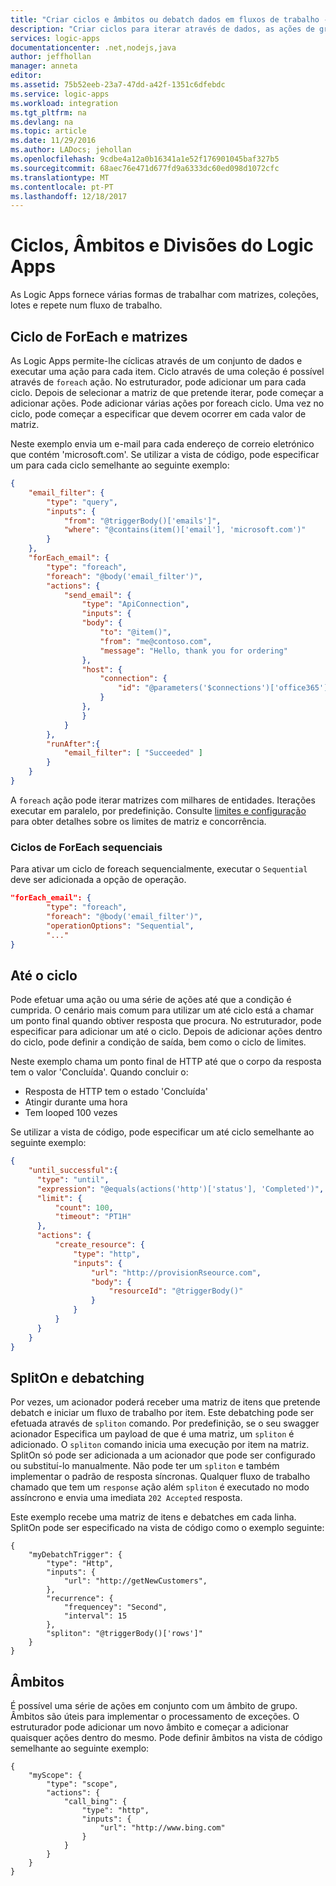 ```yaml
---
title: "Criar ciclos e âmbitos ou debatch dados em fluxos de trabalho - Azure Logic Apps | Microsoft Docs"
description: "Criar ciclos para iterar através de dados, as ações de grupo para âmbitos, ou debatch dados para iniciar o mais fluxos de trabalho no Azure Logic Apps."
services: logic-apps
documentationcenter: .net,nodejs,java
author: jeffhollan
manager: anneta
editor: 
ms.assetid: 75b52eeb-23a7-47dd-a42f-1351c6dfebdc
ms.service: logic-apps
ms.workload: integration
ms.tgt_pltfrm: na
ms.devlang: na
ms.topic: article
ms.date: 11/29/2016
ms.author: LADocs; jehollan
ms.openlocfilehash: 9cdbe4a12a0b16341a1e52f176901045baf327b5
ms.sourcegitcommit: 68aec76e471d677fd9a6333dc60ed098d1072cfc
ms.translationtype: MT
ms.contentlocale: pt-PT
ms.lasthandoff: 12/18/2017
---
```

# <a name="logic-apps-loops-scopes-and-debatching"></a>Ciclos, Âmbitos e Divisões do Logic Apps
  
As Logic Apps fornece várias formas de trabalhar com matrizes, coleções, lotes e repete num fluxo de trabalho.
  
## <a name="foreach-loop-and-arrays"></a>Ciclo de ForEach e matrizes
  
As Logic Apps permite-lhe cíclicas através de um conjunto de dados e executar uma ação para cada item.  Ciclo através de uma coleção é possível através de `foreach` ação.  No estruturador, pode adicionar um para cada ciclo.  Depois de selecionar a matriz de que pretende iterar, pode começar a adicionar ações.  Pode adicionar várias ações por foreach ciclo.  Uma vez no ciclo, pode começar a especificar que devem ocorrer em cada valor de matriz.

  Neste exemplo envia um e-mail para cada endereço de correio eletrónico que contém 'microsoft.com'. Se utilizar a vista de código, pode especificar um para cada ciclo semelhante ao seguinte exemplo:

``` json
{
    "email_filter": {
        "type": "query",
        "inputs": {
            "from": "@triggerBody()['emails']",
            "where": "@contains(item()['email'], 'microsoft.com')"
        }
    },
    "forEach_email": {
        "type": "foreach",
        "foreach": "@body('email_filter')",
        "actions": {
            "send_email": {
                "type": "ApiConnection",
                "inputs": {
                "body": {
                    "to": "@item()",
                    "from": "me@contoso.com",
                    "message": "Hello, thank you for ordering"
                },
                "host": {
                    "connection": {
                        "id": "@parameters('$connections')['office365']['connection']['id']"
                    }
                },
                }
            }
        },
        "runAfter":{
            "email_filter": [ "Succeeded" ]
        }
    }
}
```
  
  A `foreach` ação pode iterar matrizes com milhares de entidades.  Iterações executar em paralelo, por predefinição.  Consulte [limites e configuração](logic-apps-limits-and-config.md) para obter detalhes sobre os limites de matriz e concorrência.

### <a name="sequential-foreach-loops"></a>Ciclos de ForEach sequenciais

Para ativar um ciclo de foreach sequencialmente, executar o `Sequential` deve ser adicionada a opção de operação.

``` json
"forEach_email": {
        "type": "foreach",
        "foreach": "@body('email_filter')",
        "operationOptions": "Sequential",
        "..."
}
```
  
## <a name="until-loop"></a>Até o ciclo
  
  Pode efetuar uma ação ou uma série de ações até que a condição é cumprida.  O cenário mais comum para utilizar um até ciclo está a chamar um ponto final quando obtiver resposta que procura.  No estruturador, pode especificar para adicionar um até o ciclo.  Depois de adicionar ações dentro do ciclo, pode definir a condição de saída, bem como o ciclo de limites.
  
  Neste exemplo chama um ponto final de HTTP até que o corpo da resposta tem o valor 'Concluída'.  Quando concluir o: 
  
  * Resposta de HTTP tem o estado 'Concluída'
  * Atingir durante uma hora
  * Tem looped 100 vezes
  
  Se utilizar a vista de código, pode especificar um até ciclo semelhante ao seguinte exemplo:
  
  ``` json
  {
      "until_successful":{
        "type": "until",
        "expression": "@equals(actions('http')['status'], 'Completed')",
        "limit": {
            "count": 100,
            "timeout": "PT1H"
        },
        "actions": {
            "create_resource": {
                "type": "http",
                "inputs": {
                    "url": "http://provisionRseource.com",
                    "body": {
                        "resourceId": "@triggerBody()"
                    }
                }
            }
        }
      }
  }
  ```
  
## <a name="spliton-and-debatching"></a>SplitOn e debatching

Por vezes, um acionador poderá receber uma matriz de itens que pretende debatch e iniciar um fluxo de trabalho por item.  Este debatching pode ser efetuada através de `spliton` comando.  Por predefinição, se o seu swagger acionador Especifica um payload de que é uma matriz, um `spliton` é adicionado. O `spliton` comando inicia uma execução por item na matriz.  SplitOn só pode ser adicionada a um acionador que pode ser configurado ou substituí-lo manualmente. Não pode ter um `spliton` e também implementar o padrão de resposta síncronas.  Qualquer fluxo de trabalho chamado que tem um `response` ação além `spliton` é executado no modo assíncrono e envia uma imediata `202 Accepted` resposta.  

  Este exemplo recebe uma matriz de itens e debatches em cada linha. SplitOn pode ser especificado na vista de código como o exemplo seguinte:

```
{
    "myDebatchTrigger": {
        "type": "Http",
        "inputs": {
            "url": "http://getNewCustomers",
        },
        "recurrence": {
            "frequencey": "Second",
            "interval": 15
        },
        "spliton": "@triggerBody()['rows']"
    }
}
```

## <a name="scopes"></a>Âmbitos

É possível uma série de ações em conjunto com um âmbito de grupo.  Âmbitos são úteis para implementar o processamento de exceções.  O estruturador pode adicionar um novo âmbito e começar a adicionar quaisquer ações dentro do mesmo.  Pode definir âmbitos na vista de código semelhante ao seguinte exemplo:


```
{
    "myScope": {
        "type": "scope",
        "actions": {
            "call_bing": {
                "type": "http",
                "inputs": {
                    "url": "http://www.bing.com"
                }
            }
        }
    }
}
```
